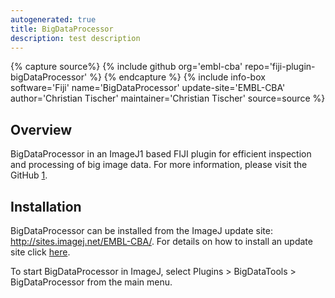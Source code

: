 ```yaml
---
autogenerated: true
title: BigDataProcessor
description: test description
---
```



{% capture source%}
{% include github org='embl-cba' repo='fiji-plugin-bigDataProcessor' %}
{% endcapture %}
{% include info-box software='Fiji' name='BigDataProcessor' update-site='EMBL-CBA' author='Christian Tischer' maintainer='Christian Tischer' source=source %}

Overview
--------

BigDataProcessor in an ImageJ1 based FIJI plugin for efficient inspection and processing of big image data. For more information, please visit the GitHub [1](https://github.com/embl-cba/fiji-plugin-bigDataProcessor/blob/master/README.md#big-data-processor).

Installation
------------

BigDataProcessor can be installed from the ImageJ update site: http://sites.imagej.net/EMBL-CBA/. For details on how to install an update site click [here](/update-sites/following).

To start BigDataProcessor in ImageJ, select Plugins &gt; BigDataTools &gt; BigDataProcessor from the main menu.
